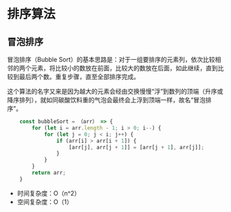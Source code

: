 # 排序算法

## 冒泡排序

冒泡排序（Bubble Sort）的基本思路是：对于一组要排序的元素列，依次比较相邻的两个元素，将比较小的数放在前面，比较大的数放在后面，如此继续，直到比较到最后两个数。重复步骤，直至全部排序完成。

这个算法的名字又来是因为越大的元素会经由交换慢慢“浮”到数列的顶端（升序或降序排列），就如同碳酸饮料重的气泡会最终会上浮到顶端一样，故名“冒泡排序”。

```js
    const bubbleSort = （arr） => {
        for (let i = arr.length - 1; i > 0; i--) {
            for (let j = 0; j < i; j++) {
                if (arr[i] > arr[i + 1]) {
                    [arr[j], arr[j + 1]] = [arr[j + 1], arr[j]];
                }
            }
        }
        return arr;
    }

```

- 时间复杂度：O（n^2）
- 空间复杂度：O（1）